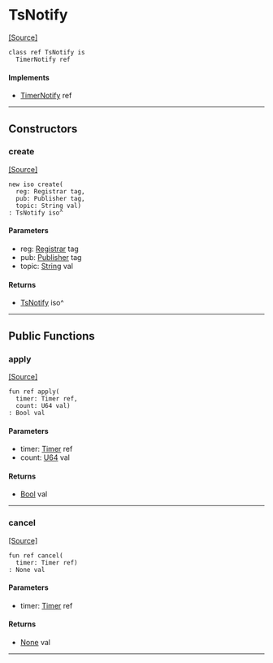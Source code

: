 # TsNotify
<span class="source-link">[[Source]](src/mqtt-examples/timestamper.md#L-0-10)</span>
```pony
class ref TsNotify is
  TimerNotify ref
```

#### Implements

* [TimerNotify](time-TimerNotify.md) ref

---

## Constructors

### create
<span class="source-link">[[Source]](src/mqtt-examples/timestamper.md#L-0-16)</span>


```pony
new iso create(
  reg: Registrar tag,
  pub: Publisher tag,
  topic: String val)
: TsNotify iso^
```
#### Parameters

*   reg: [Registrar](bureaucracy-Registrar.md) tag
*   pub: [Publisher](mqtt-publisher-Publisher.md) tag
*   topic: [String](builtin-String.md) val

#### Returns

* [TsNotify](mqtt-examples-TsNotify.md) iso^

---

## Public Functions

### apply
<span class="source-link">[[Source]](src/mqtt-examples/timestamper.md#L-0-21)</span>


```pony
fun ref apply(
  timer: Timer ref,
  count: U64 val)
: Bool val
```
#### Parameters

*   timer: [Timer](time-Timer.md) ref
*   count: [U64](builtin-U64.md) val

#### Returns

* [Bool](builtin-Bool.md) val

---

### cancel
<span class="source-link">[[Source]](src/mqtt-examples/timestamper.md#L-0-26)</span>


```pony
fun ref cancel(
  timer: Timer ref)
: None val
```
#### Parameters

*   timer: [Timer](time-Timer.md) ref

#### Returns

* [None](builtin-None.md) val

---

